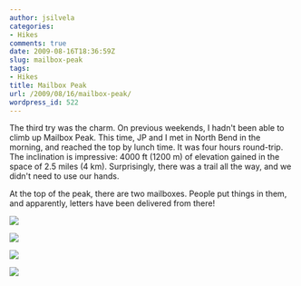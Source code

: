 ```yaml
---
author: jsilvela
categories:
- Hikes
comments: true
date: 2009-08-16T18:36:59Z
slug: mailbox-peak
tags:
- Hikes
title: Mailbox Peak
url: /2009/08/16/mailbox-peak/
wordpress_id: 522
---
```


The third try was the charm. On previous weekends, I hadn't been able to climb up Mailbox Peak. This time, JP and I met in North Bend in the morning, and reached the top by lunch time. It was four hours round-trip. The inclination is impressive: 4000 ft (1200 m) of elevation gained in the space of 2.5 miles (4 km). Surprisingly, there was a trail all the way, and we didn't need to use our hands.

At the top of the peak, there are two mailboxes. People put things in them, and apparently, letters have been delivered from there!

[![](https://jsilvela.smugmug.com/photos/621318624_QDKzt-S.jpg)](https://jsilvela.smugmug.com/gallery/5019150_Y3JuM/1/#621318624_QDKzt-A-LB)

[![](https://jsilvela.smugmug.com/photos/621319756_FDqcR-S.jpg)](https://jsilvela.smugmug.com/gallery/5019150_Y3JuM/1/#621319756_FDqcR-A-LB)

[![](https://jsilvela.smugmug.com/photos/621319834_TfPBe-S.jpg)](https://jsilvela.smugmug.com/gallery/5019150_Y3JuM/1/#621319834_TfPBe-A-LB)

[![](https://jsilvela.smugmug.com/photos/621320103_RP8Cb-S.jpg)](https://jsilvela.smugmug.com/gallery/5019150_Y3JuM/1/#621320103_RP8Cb-A-LB)


